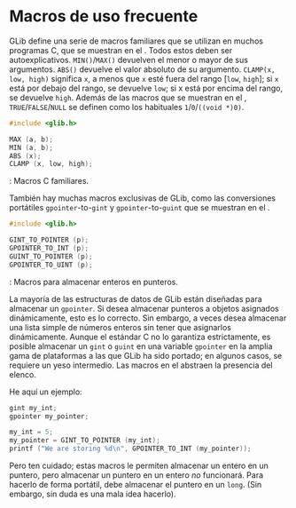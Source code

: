 # Macros de uso frecuente

GLib define una serie de macros familiares que se utilizan en muchos programas C, que se muestran en el <span class="glib-simplemacros"></span>. Todos estos deben ser autoexplicativos. `MIN()`/`MAX()` devuelven el menor o mayor de sus argumentos. `ABS()` devuelve el valor absoluto de su argumento. `CLAMP(x, low, high)` significa `x`, a menos que `x` esté fuera del rango [`low`, `high`]; si `x` está por debajo del rango, se devuelve `low`; si x está por encima del rango, se devuelve `high`. Además de las macros que se muestran en el <span class="glib-simplemacros"></span>, `TRUE`/`FALSE`/`NULL` se definen como los habituales `1`/`0`/`((void *)0)`.

<a id="glib-simplemacros"></a>

```c
#include <glib.h>

MAX (a, b);
MIN (a, b);
ABS (x);
CLAMP (x, low, high);
```

<div class="caption">

<p><span class="glib-simplemacros"></span>: Macros C familiares.</p>

</div>

También hay muchas macros exclusivas de GLib, como las conversiones portátiles `gpointer`-to-`gint` y `gpointer`-to-`guint` que se muestran en el <span class="glib-pointerint"></span>.

<a id="glib-pointerint"></a>

```c
#include <glib.h>

GINT_TO_POINTER (p);
GPOINTER_TO_INT (p);
GUINT_TO_POINTER (p);
GPOINTER_TO_UINT (p);
```

<div class="caption">

<p><span class="glib-pointerint"></span>: Macros para almacenar enteros en punteros.</p>

</div>

La mayoría de las estructuras de datos de GLib están diseñadas para almacenar un `gpointer`. Si desea almacenar punteros a objetos asignados dinámicamente, esto es lo correcto. Sin embargo, a veces desea almacenar una lista simple de números enteros sin tener que asignarlos dinámicamente. Aunque el estándar C no lo garantiza estrictamente, es posible almacenar un `gint` o `guint` en una variable `gpointer` en la amplia gama de plataformas a las que GLib ha sido portado; en algunos casos, se requiere un yeso intermedio. Las macros en el <span class="glib-pointerint"></span> abstraen la presencia del elenco.

He aquí un ejemplo:

```c
gint my_int;
gpointer my_pointer;

my_int = 5;
my_pointer = GINT_TO_POINTER (my_int);
printf ("We are storing %d\n", GPOINTER_TO_INT (my_pointer));
```

Pero ten cuidado; estas macros le permiten almacenar un entero en un puntero, pero almacenar un puntero en un entero *no* funcionará. Para hacerlo de forma portátil, debe almacenar el puntero en un `long`. (Sin embargo, sin duda es una mala idea hacerlo).

<script>
/* Asignacion de indice de listados en todo la pagina */

let lst = 0;
let i = 0;

lst += 1
let lst01 = document.getElementsByClassName("glib-simplemacros");
for( i = 0; i < lst01.length; i++ ) {
    lst01[i].innerHTML = "<a href=\"#glib-simplemacros\">Listado 2." + lst + "</a>";
}

lst += 1
let lst02 = document.getElementsByClassName("glib-pointerint");
for( i = 0; i < lst02.length; i++ ) {
    lst02[i].innerHTML = "<a href=\"#glib-pointerint\">Listado 2." + lst + "</a>";
}

</script>